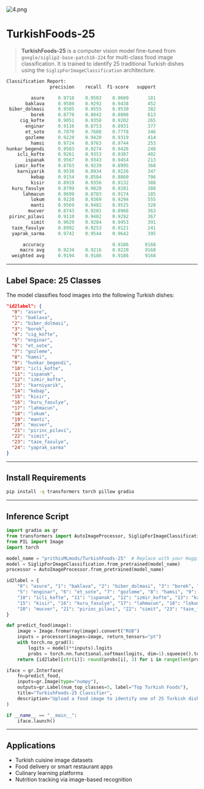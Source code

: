 ![4.png](https://cdn-uploads.huggingface.co/production/uploads/65bb837dbfb878f46c77de4c/_hdtIoG6zxJk7WSwmSFHh.png)

# TurkishFoods-25

> **TurkishFoods-25** is a computer vision model fine-tuned from `google/siglip2-base-patch16-224` for multi-class food image classification. It is trained to identify 25 traditional Turkish dishes using the `SiglipForImageClassification` architecture.

```py
Classification Report:
                precision    recall  f1-score   support

         asure     0.9718    0.9503    0.9609       181
       baklava     0.9589    0.9292    0.9438       452
 biber_dolmasi     0.9505    0.9555    0.9530       382
         borek     0.8770    0.8842    0.8806       613
     cig_kofte     0.9051    0.9358    0.9202       265
       enginar     0.9116    0.8753    0.8931       377
       et_sote     0.7870    0.7688    0.7778       346
       gozleme     0.9220    0.9420    0.9319       414
         hamsi     0.9724    0.9763    0.9744       253
hunkar_begendi     0.9583    0.9274    0.9426       248
    icli_kofte     0.9261    0.9353    0.9307       402
       ispanak     0.9567    0.9343    0.9454       213
   izmir_kofte     0.8763    0.9239    0.8995       368
    karniyarik     0.9538    0.8934    0.9226       347
         kebap     0.9154    0.8584    0.8860       706
         kisir     0.8919    0.9356    0.9132       388
  kuru_fasulye     0.8799    0.9820    0.9281       388
      lahmacun     0.9699    0.8703    0.9174       185
         lokum     0.9220    0.9369    0.9294       555
         manti     0.9569    0.9482    0.9525       328
        mucver     0.8743    0.9201    0.8966       363
 pirinc_pilavi     0.9110    0.9482    0.9292       367
         simit     0.9629    0.9284    0.9453       391
  taze_fasulye     0.8992    0.9253    0.9121       241
  yaprak_sarma     0.9742    0.9544    0.9642       395

      accuracy                         0.9186      9168
     macro avg     0.9234    0.9216    0.9220      9168
  weighted avg     0.9194    0.9186    0.9186      9168
```

---

## Label Space: 25 Classes

The model classifies food images into the following Turkish dishes:

```json
"id2label": {
  "0": "asure",
  "1": "baklava",
  "2": "biber_dolmasi",
  "3": "borek",
  "4": "cig_kofte",
  "5": "enginar",
  "6": "et_sote",
  "7": "gozleme",
  "8": "hamsi",
  "9": "hunkar_begendi",
  "10": "icli_kofte",
  "11": "ispanak",
  "12": "izmir_kofte",
  "13": "karniyarik",
  "14": "kebap",
  "15": "kisir",
  "16": "kuru_fasulye",
  "17": "lahmacun",
  "18": "lokum",
  "19": "manti",
  "20": "mucver",
  "21": "pirinc_pilavi",
  "22": "simit",
  "23": "taze_fasulye",
  "24": "yaprak_sarma"
}
```

---

## Install Requirements

```bash
pip install -q transformers torch pillow gradio
```

---

## Inference Script

```python
import gradio as gr
from transformers import AutoImageProcessor, SiglipForImageClassification
from PIL import Image
import torch

model_name = "prithivMLmods/TurkishFoods-25"  # Replace with your Hugging Face repo
model = SiglipForImageClassification.from_pretrained(model_name)
processor = AutoImageProcessor.from_pretrained(model_name)

id2label = {
    "0": "asure", "1": "baklava", "2": "biber_dolmasi", "3": "borek", "4": "cig_kofte",
    "5": "enginar", "6": "et_sote", "7": "gozleme", "8": "hamsi", "9": "hunkar_begendi",
    "10": "icli_kofte", "11": "ispanak", "12": "izmir_kofte", "13": "karniyarik", "14": "kebap",
    "15": "kisir", "16": "kuru_fasulye", "17": "lahmacun", "18": "lokum", "19": "manti",
    "20": "mucver", "21": "pirinc_pilavi", "22": "simit", "23": "taze_fasulye", "24": "yaprak_sarma"
}

def predict_food(image):
    image = Image.fromarray(image).convert("RGB")
    inputs = processor(images=image, return_tensors="pt")
    with torch.no_grad():
        logits = model(**inputs).logits
        probs = torch.nn.functional.softmax(logits, dim=1).squeeze().tolist()
    return {id2label[str(i)]: round(probs[i], 3) for i in range(len(probs))}

iface = gr.Interface(
    fn=predict_food,
    inputs=gr.Image(type="numpy"),
    outputs=gr.Label(num_top_classes=5, label="Top Turkish Foods"),
    title="TurkishFoods-25 Classifier",
    description="Upload a food image to identify one of 25 Turkish dishes."
)

if __name__ == "__main__":
    iface.launch()
```

---

## Applications

* Turkish cuisine image datasets
* Food delivery or smart restaurant apps
* Culinary learning platforms
* Nutrition tracking via image-based recognition 
